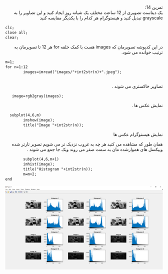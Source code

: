 
<div dir ="rtl">

تمرین 14:<br/>
    یک دیتاست تصویری از 12 ساعت مختلف یک شبانه روز ایجاد کنید و این تصاویر را به grayscale تبدیل کنید و هیستوگرام هر کدام را با یکدیگر مقایسه کنید
</div>

```
clc;
close all;
clear;
``` 
<div dir ="rtl">
در این کدپوشه تصویرمان که images   هست با کمک حلقه for هر 12 تا تصویرمان به ترتیب خوانده می شود.    <br/>
</div>

```
m=1;
for n=1:12
        images=imread("images/"+int2str(n)+".jpeg"); 
 
```
<div dir ="rtl">
تصاویر خاکستری می شوند  . <br/>
</div>

```
   image=rgb2gray(images); 

```

<div dir ="rtl">
   نمایش عکس ها   .<br/>
</div>

```
  subplot(4,6,m)
        imshow(image);          
        title("Image "+int2str(n));
```
<div dir ="rtl">
   نمایش هیستوگرام عکس ها<br/>  
   
   همان طور که مشاهده می کنید هر چه به غروب نزدیک تر می شویم  تصویر تارتر شده وپیکسل های هموارشده  مان به  سمت صفر می روند ویک جا جمع می شوند  .<br/>
   
</div>

```
        subplot(4,6,m+1)
        imhist(image);       
        title("Histogram "+int2str(n));
        m=m+2;  
end
```


![out](https://github.com/semnan-university-ai/image-processing-class/blob/main/excersiecs/FatemehSeyfi/14/q14.png)

